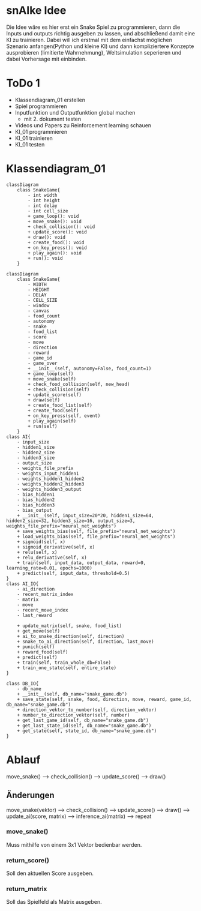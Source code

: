 # snAIke Idee
Die Idee wäre es hier erst ein Snake Spiel zu programmieren, dann die Inputs und outputs richtig ausgeben zu lassen, und abschließend damit eine KI zu trainieren. Dabei will ich erstmal mit dem einfachst möglichen Szenario anfangen(Python und kleine KI) und dann kompliziertere Konzepte ausprobieren (limitierte Wahrnehmung), Weltsimulation seperieren und dabei Vorhersage mit einbinden. 
# ToDo 1
- Klassendiagram_01 erstellen
- Spiel programmieren
- Inputfunktion und Outputfunktion global machen
    - mit 2. dokument testen
- Videos und Papers zu Reinforcement learning schauen
- KI_01 programmieren
- KI_01 trainieren
- KI_01 testen
# Klassendiagram_01
```mermaid
classDiagram
    class SnakeGame{
        - int width
        - int height
        - int delay
        - int cell_size
        + game_loop(): void
        + move_snake(): void
        + check_collision(): void
        + update_score(): void
        + draw(): void
        + create_food(): void
        + on_key_press(): void
        + play_again(): void
        + run(): void                        
    }
```

```mermaid
classDiagram
    class SnakeGame{
        - WIDTH
        - HEIGHT
        - DELAY
        - CELL_SIZE
        - window
        - canvas
        - food_count
        - autonomy
        - snake
        - food_list
        - score
        - move
        - direction
        - reward
        - game_id
        - game_over
        + __init__(self, autonomy=False, food_count=1)
        + game_loop(self)
        + move_snake(self)
        + check_food_collision(self, new_head)
        + check_collision(self)
        + update_score(self)
        + draw(self)
        + create_food_list(self)
        + create_food(self)
        + on_key_press(self, event)
        + play_again(self)
        + run(self)
    }
class AI{
    - input_size
    - hidden1_size
    - hidden2_size
    - hidden3_size
    - output_size
    - weights_file_prefix
    - weights_input_hidden1
    - weights_hidden1_hidden2
    - weights_hidden2_hidden3
    - weights_hidden3_output
    - bias_hidden1
    - bias_hidden2
    - bias_hidden3
    - bias_output
    + __init__(self, input_size=20*20, hidden1_size=64, hidden2_size=32, hidden3_size=16, output_size=3, weights_file_prefix="neural_net_weights")
    + save_weights_bias(self, file_prefix="neural_net_weights")
    + load_weights_bias(self, file_prefix="neural_net_weights")
    + sigmoid(self, x)
    + sigmoid_derivative(self, x)
    + relu(self, x)
    + relu_derivative(self, x)
    + train(self, input_data, output_data, reward=0, learning_rate=0.01, epochs=1000)
    + predict(self, input_data, threshold=0.5)
}
class AI_IO{
    - ai_direction
    - recent_matrix_index
    - matrix
    - move
    - recent_move_index
    - last_reward
  
    + update_matrix(self, snake, food_list)
    + get_move(self)
    + ai_to_snake_direction(self, direction)
    + snake_to_ai_direction(self, direction, last_move)
    + punich(self)
    + reward_food(self)
    + predict(self)
    + train(self, train_whole_db=False)
    + train_one_state(self, entire_state)
}

class DB_IO{
    - db_name
    + __init__(self, db_name="snake_game.db")
    + save_state(self, snake, food, direction, move, reward, game_id, db_name="snake_game.db")
    + direction_vektor_to_number(self, direction_vektor)
    + number_to_direction_vektor(self, number)
    + get_last_game_id(self, db_name="snake_game.db")
    + get_last_state_id(self, db_name="snake_game.db")
    + get_state(self, state_id, db_name="snake_game.db")
}
``````

# Ablauf
move_snake() --> check_collision() --> update_score() --> draw()
## Änderungen
move_snake(vektor) --> check_collision() --> update_score() --> draw() --> update_ai(score, matrix) --> inference_ai(matrix) --> repeat
### move_snake()
Muss mithilfe von einem 3x1 Vektor bedienbar werden.
### return_score()
Soll den aktuellen Score ausgeben.
### return_matrix
Soll das Spielfeld als Matrix ausgeben.

